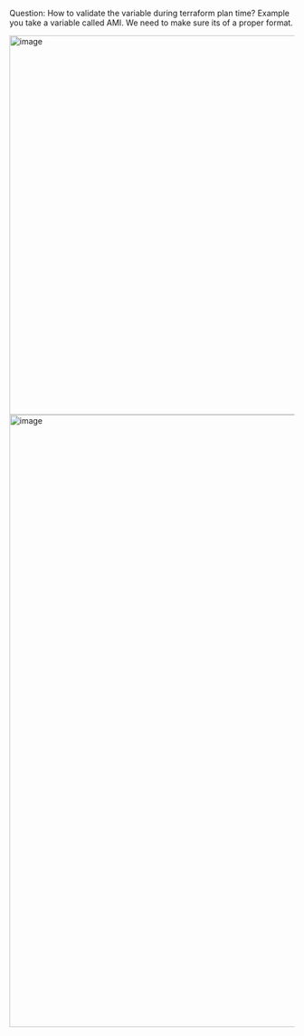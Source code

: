 
Question: How to validate the variable during terraform plan time? Example you take a variable called AMI. We need to make sure its of a proper format.


<img width="1208" height="669" alt="image" src="https://github.com/user-attachments/assets/997b9183-7288-41a8-956a-2a2586de01c2" />



<img width="1920" height="1080" alt="image" src="https://github.com/user-attachments/assets/5f912a5d-f59d-41e9-9b98-ced487a8b3a1" />
